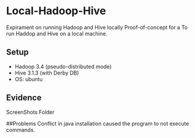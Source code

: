 # Local-Hadoop-Hive
Expirament on running Hadoop and Hive locally 
Proof-of-concept for a To run Haddop and Hive on a local machine.  

## Setup  
- Hadoop 3.4 (pseudo-distributed mode)  
- Hive 3.1.3 (with Derby DB)  
- OS: ubuntu  

## Evidence  
ScreenShots Folder

##Problems
Conflict in java installation caused the program to not execute commands.
